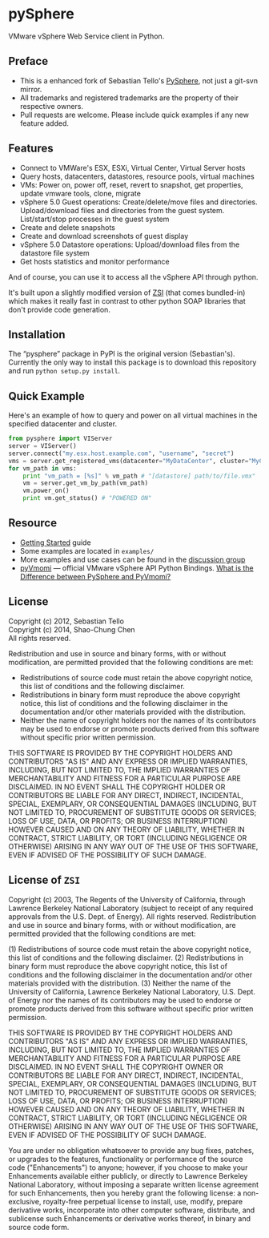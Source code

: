 pySphere
========
VMware vSphere Web Service client in Python.


Preface
-------
* This is a enhanced fork of Sebastian Tello's [PySphere](https://code.google.com/p/pysphere/), not just a git-svn mirror.
* All trademarks and registered trademarks are the property of their respective owners.
* Pull requests are welcome. Please include quick examples if any new feature added.


Features
--------
* Connect to VMWare's ESX, ESXi, Virtual Center, Virtual Server hosts
* Query hosts, datacenters, datastores, resource pools, virtual machines
* VMs: Power on, power off, reset, revert to snapshot, get properties, update vmware tools, clone, migrate
* vSphere 5.0 Guest operations: Create/delete/move files and directories. Upload/download files and directories from the guest system. List/start/stop processes in the guest system
* Create and delete snapshots
* Create and download screenshots of guest display
* vSphere 5.0 Datastore operations: Upload/download files from the datastore file system
* Get hosts statistics and monitor performance

And of course, you can use it to access all the vSphere API through python.

It's built upon a slightly modified version of [ZSI](http://pywebsvcs.sourceforge.net/zsi.html) (that comes bundled-in) which makes it really fast in contrast to other python SOAP libraries that don't
provide code generation.


Installation
------------
The “pysphere” package in PyPI is the original version (Sebastian's). Currently the only way to install this package is to download this repository and run `python setup.py install`.


Quick Example
-------------
Here's an example of how to query and power on all virtual machines in the specified datacenter and cluster.

```python
from pysphere import VIServer
server = VIServer()
server.connect("my.esx.host.example.com", "username", "secret")
vms = server.get_registered_vms(datacenter="MyDataCenter", cluster="MyCluster")
for vm_path in vms:
    print "vm_path = [%s]" % vm_path # "[datastore] path/to/file.vmx"
    vm = server.get_vm_by_path(vm_path)
    vm.power_on()
    print vm.get_status() # "POWERED ON"
```


Resource
--------
* [Getting Started](http://code.google.com/p/pysphere/wiki/GettingStarted) guide
* Some examples are located in `examples/`
* More examples and use cases can be found in the [discussion group](http://groups.google.com/group/pysphere)
* [pyVmomi](https://github.com/vmware/pyvmomi) — official VMware vSphere API Python Bindings. [What is the Difference between PySphere and PyVmomi?](http://stackoverflow.com/questions/21326448)



License
-------
Copyright (c) 2012, Sebastian Tello  
Copyright (c) 2014, Shao-Chung Chen  
All rights reserved.

Redistribution and use in source and binary forms, with or without
modification, are permitted provided that the following conditions are met:

  * Redistributions of source code must retain the above copyright notice,
    this list of conditions and the following disclaimer.
  * Redistributions in binary form must reproduce the above copyright notice,
    this list of conditions and the following disclaimer in the documentation
    and/or other materials provided with the distribution.
  * Neither the name of copyright holders nor the names of its contributors
    may be used to endorse or promote products derived from this software
    without specific prior written permission.

THIS SOFTWARE IS PROVIDED BY THE COPYRIGHT HOLDERS AND CONTRIBUTORS "AS IS"
AND ANY EXPRESS OR IMPLIED WARRANTIES, INCLUDING, BUT NOT LIMITED TO, THE
IMPLIED WARRANTIES OF MERCHANTABILITY AND FITNESS FOR A PARTICULAR PURPOSE ARE
DISCLAIMED. IN NO EVENT SHALL THE COPYRIGHT HOLDER OR CONTRIBUTORS BE LIABLE
FOR ANY DIRECT, INDIRECT, INCIDENTAL, SPECIAL, EXEMPLARY, OR CONSEQUENTIAL
DAMAGES (INCLUDING, BUT NOT LIMITED TO, PROCUREMENT OF SUBSTITUTE GOODS OR
SERVICES; LOSS OF USE, DATA, OR PROFITS; OR BUSINESS INTERRUPTION) HOWEVER
CAUSED AND ON ANY THEORY OF LIABILITY, WHETHER IN CONTRACT, STRICT LIABILITY,
OR TORT (INCLUDING NEGLIGENCE OR OTHERWISE) ARISING IN ANY WAY OUT OF THE USE
OF THIS SOFTWARE, EVEN IF ADVISED OF THE POSSIBILITY OF SUCH DAMAGE.



License of `ZSI`
----------------
Copyright (c) 2003, The Regents of the University of California,
through Lawrence Berkeley National Laboratory (subject to receipt of
any required approvals from the U.S. Dept. of Energy). All rights
reserved. Redistribution and use in source and binary forms, with or
without modification, are permitted provided that the following
conditions are met:

(1) Redistributions of source code must retain the above copyright
notice, this list of conditions and the following disclaimer.
(2) Redistributions in binary form must reproduce the above copyright
notice, this list of conditions and the following disclaimer in the
documentation and/or other materials provided with the distribution.
(3) Neither the name of the University of California, Lawrence Berkeley
National Laboratory, U.S. Dept. of Energy nor the names of its contributors
may be used to endorse or promote products derived from this software without
specific prior written permission.

THIS SOFTWARE IS PROVIDED BY THE COPYRIGHT HOLDERS AND CONTRIBUTORS
"AS IS" AND ANY EXPRESS OR IMPLIED WARRANTIES, INCLUDING, BUT NOT LIMITED
TO, THE IMPLIED WARRANTIES OF MERCHANTABILITY AND FITNESS FOR A PARTICULAR
PURPOSE ARE DISCLAIMED. IN NO EVENT SHALL THE COPYRIGHT OWNER OR CONTRIBUTORS
BE LIABLE FOR ANY DIRECT, INDIRECT, INCIDENTAL, SPECIAL, EXEMPLARY, OR
CONSEQUENTIAL DAMAGES (INCLUDING, BUT NOT LIMITED TO, PROCUREMENT OF SUBSTITUTE
GOODS OR SERVICES; LOSS OF USE, DATA, OR PROFITS; OR BUSINESS INTERRUPTION)
HOWEVER CAUSED AND ON ANY THEORY OF LIABILITY, WHETHER IN CONTRACT, STRICT
LIABILITY, OR TORT (INCLUDING NEGLIGENCE OR OTHERWISE) ARISING IN ANY WAY
OUT OF THE USE OF THIS SOFTWARE, EVEN IF ADVISED OF THE POSSIBILITY OF
SUCH DAMAGE.

You are under no obligation whatsoever to provide any bug fixes,
patches, or upgrades to the features, functionality or performance of
the source code ("Enhancements") to anyone; however, if you choose to
make your Enhancements available either publicly, or directly to
Lawrence Berkeley National Laboratory, without imposing a separate
written license agreement for such Enhancements, then you hereby grant
the following license: a non-exclusive, royalty-free perpetual license
to install, use, modify, prepare derivative works, incorporate into
other computer software, distribute, and sublicense such Enhancements
or derivative works thereof, in binary and source code form.
